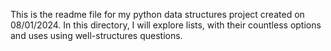 This is the readme file for my python data structures project created on 08/01/2024. In this directory, I will explore lists, with their countless options and uses using well-structures questions.
